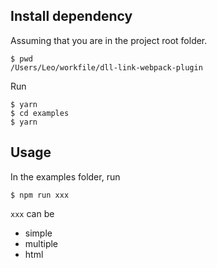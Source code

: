 ## Install dependency

Assuming that you are in the project root folder.

```
$ pwd
/Users/Leo/workfile/dll-link-webpack-plugin
```

Run

```
$ yarn
$ cd examples
$ yarn
```

## Usage

In the examples folder, run

```
$ npm run xxx
```

`xxx` can be

*   simple
*   multiple
*   html
